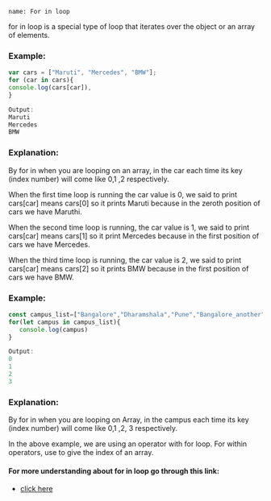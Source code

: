 ```ngMeta
name: For in loop
```

for in loop is a special type of loop that iterates over the object or an array of elements.
 
### Example: 
```js
var cars = ["Maruti", "Mercedes", "BMW"];
for (car in cars){
console.log(cars[car]),
}

Output:
Maruti
Mercedes
BMW

```

### Explanation:

By for in when you are looping on an array, in the car each time its key (index number) will come like 0,1 ,2 respectively. 

When the first time loop is running the car value is 0, we said to print cars[car] means cars[0] so it prints Maruti because in the zeroth position of cars we have Maruthi.

When the second time loop is running, the car value is 1, we said to print cars[car] means cars[1] so it print Mercedes because in the first position of cars we have Mercedes.

When the third time loop is running, the car value is 2, we said to print cars[car] means cars[2] so it prints BMW because in the first position of cars we have BMW.

### Example:
```javascript
const campus_list=["Bangalore","Dharamshala","Pune","Bangalore_another"]
for(let campus in campus_list){
   console.log(campus)
}

Output: 
0
1
2
3

```

### Explanation:

By for in when you are looping  on Array, in  the campus each time its key (index number) will come like 0,1 ,2, 3 respectively. 

In the above example, we are using an operator with for loop. For within operators, use to give the index of an array.

#### For more understanding about for in loop go through this link:

- [click here](https://developer.mozilla.org/en-US/docs/Web/JavaScript/Reference/Statements/for...in)

